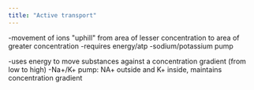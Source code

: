 ```yaml
---
title: "Active transport"
---
```

-movement of ions &quot;uphill&quot; from area of lesser concentration to area of greater concentration
-requires energy/atp
-sodium/potassium pump

-uses energy to move substances against a concentration gradient (from low to high)
-Na+/K+ pump: NA+ outside and K+ inside, maintains concentration gradient

